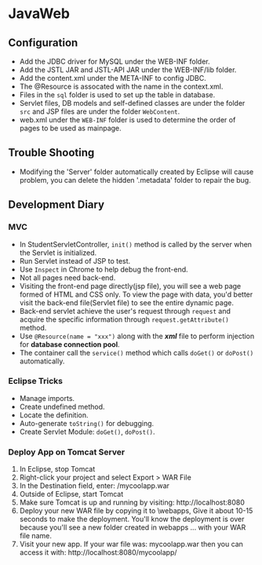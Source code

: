 # JavaWeb
## Configuration
- Add the JDBC driver for MySQL under the WEB-INF folder.
- Add the JSTL JAR and JSTL-API JAR under the WEB-INF/lib folder.
- Add the content.xml under the META-INF to config JDBC.
- The @Resource is assocated with the name in the context.xml.
- Files in the ```sql``` folder is used to set up the table in database.
- Servlet files, DB models and self-defined classes are under the folder `src` and JSP files are under the folder `WebContent`.
- web.xml under the `WEB-INF` folder is used to determine the order of pages to be used as mainpage.
 
## Trouble Shooting
- Modifying the 'Server' folder automatically created by Eclipse will cause problem, you can delete the hidden '.metadata' folder to repair the bug.

## Development Diary

### MVC
- In StudentServletController, ```init()``` method is called by the server when the Servlet is initialized. 
- Run Servlet instead of JSP to test.
- Use ```Inspect``` in Chrome to help debug the front-end.
- Not all pages need back-end.
- Visiting the front-end page directly(jsp file), you will see a web page formed of HTML and CSS only. To view the page with data, you'd better visit the back-end file(Servlet file) to see the entire dynamic page.
- Back-end servlet achieve the user's request through ```request``` and acquire the specific information through ```request.getAttribute()``` method.
- Use ```@Resource(name = "xxx")``` along with the ***xml*** file to perform injection for **database connection pool**.
- The container call the ```service()``` method which calls ```doGet()``` or ```doPost()``` automatically.

### Eclipse Tricks
- Manage imports.
- Create undefined method.
- Locate the definition.
- Auto-generate ```toString()``` for debugging.
- Create Servlet Module: `doGet()`, `doPost()`.


### Deploy App on Tomcat Server
1. In Eclipse, stop Tomcat
2. Right-click your project and select Export > WAR File
3. In the Destination field, enter: <any-directory>/mycoolapp.war
4. Outside of Eclipse, start Tomcat
5. Make sure Tomcat is up and running by visiting: http://localhost:8080
6. Deploy your new WAR file by copying it to <tomcat-install-directory>\webapps, Give it about 10-15 seconds to make the deployment. You'll know the deployment is over because you'll see a new folder created in webapps ... with your WAR file name.
7. Visit your new app. If your war file was: mycoolapp.war then you can access it with:  http://localhost:8080/mycoolapp/
